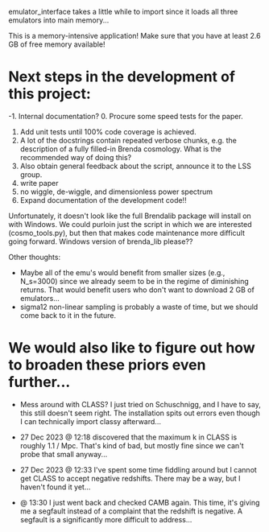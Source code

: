 emulator_interface takes a little while to import since it loads
all three emulators into main memory...

This is a memory-intensive application!
Make sure that you have at least 2.6 GB of free memory available!

# Next steps in the development of this project:
-1. Internal documentation?
0. Procure some speed tests for the paper.
1. Add unit tests until 100% code coverage is achieved.
2. A lot of the docstrings contain repeated verbose chunks, e.g. the
    description of a fully filled-in Brenda cosmology. What is the recommended
    way of doing this?
3. Also obtain general feedback about the script, announce it to the LSS group.
4. write paper
5. no wiggle, de-wiggle, and dimensionless power spectrum
6. Expand documentation of the development code!!


Unfortunately, it doesn't look like the full Brendalib package will install on
with Windows. We could purloin just the script in which we are interested
(cosmo_tools.py), but then that makes code maintenance more difficult going
forward. Windows version of brenda_lib please??

Other thoughts:
* Maybe all of the emu's would benefit from smaller sizes (e.g., N_s=3000)
    since we already seem to be in the regime of diminishing returns. That
    would benefit users who don't want to download 2 GB of emulators...
* sigma12 non-linear sampling is probably a waste of time, but
    we should come back to it in the future.


# We would also like to figure out how to broaden these priors even further...
* Mess around with CLASS? I just tried on Schuschnigg, and I have to say, this
    still doesn't seem right. The installation spits out errors even though I
    can technically import classy afterward...
    
* 27 Dec 2023 @ 12:18 discovered that the maximum k in CLASS is roughly
    1.1 / Mpc. That's kind of bad, but mostly fine since we can't probe that
    small anyway...

* 27 Dec 2023 @ 12:33 I've spent some time fiddling around but I cannot get
    CLASS to accept negative redshifts. There may be a way, but I haven't found
    it yet...

* @ 13:30 I just went back and checked CAMB again. This time, it's giving me a
    segfault instead of a complaint that the redshift is negative. A segfault
    is a significantly more difficult to address...

